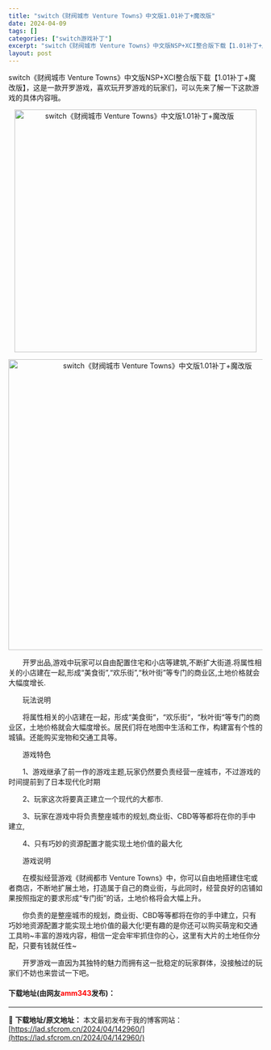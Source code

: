 ```yaml
---
title: "switch《财阀城市 Venture Towns》中文版1.01补丁+魔改版"
date: 2024-04-09
tags: []
categories: ["switch游戏补丁"]
excerpt: "switch《财阀城市 Venture Towns》中文版NSP+XCI整合版下载【1.01补丁+魔改版】，这是一款开罗游戏，喜欢玩开罗游戏的玩家们，可以先来了解一下这款游戏的具体内容哦。 　　开罗出品,游戏中玩家可以自由配置住宅和小店等建筑,不断扩大街道.将属性相关的小店建在一起,形成&amp;ldquo&hellip;"
layout: post
---
```


 <p>switch《财阀城市 Venture Towns》中文版NSP+XCI整合版下载【1.01补丁+魔改版】，这是一款开罗游戏，喜欢玩开罗游戏的玩家们，可以先来了解一下这款游戏的具体内容哦。</p> <p align="center"><img align="" border="0" src="https://lad.sfcrom.cn/wp-content/uploads/2024/04/20240409_661531cc93403.webp" width="480" alt="switch《财阀城市 Venture Towns》中文版1.01补丁+魔改版" /></p> <p align="center"><img align="" border="0" src="https://lad.sfcrom.cn/wp-content/uploads/2024/04/20240409_661531cd0a2e4.webp" width="575" alt="switch《财阀城市 Venture Towns》中文版1.01补丁+魔改版" /></p> <p>　　开罗出品,游戏中玩家可以自由配置住宅和小店等建筑,不断扩大街道.将属性相关的小店建在一起,形成&ldquo;美食街&rdquo;,&ldquo;欢乐街&rdquo;,&ldquo;秋叶街&rdquo;等专门的商业区,土地价格就会大幅度增长.</p> <p>　　玩法说明</p> <p>　　将属性相关的小店建在一起，形成&ldquo;美食街&ldquo;，&ldquo;欢乐街&ldquo;，&ldquo;秋叶街&ldquo;等专门的商业区，土地价格就会大幅度增长。居民们将在地图中生活和工作，构建富有个性的城镇。还能购买宠物和交通工具等。</p> <p>　　游戏特色</p> <p>　　1、游戏继承了前一作的游戏主题,玩家仍然要负责经营一座城市，不过游戏的时间提前到了日本现代化时期</p> <p>　　2、玩家这次将要真正建立一个现代的大都市.</p> <p>　　3、玩家在游戏中将负责整座城市的规划,商业街、CBD等等都将在你的手中建立,</p> <p>　　4、只有巧妙的资源配置才能实现土地价值的最大化</p> <p>　　游戏说明</p> <p>　　在模拟经营游戏《财阀都市 Venture Towns》中，你可以自由地搭建住宅或者商店，不断地扩展土地，打造属于自己的商业街，与此同时，经营良好的店铺如果按照指定的要求形成&ldquo;专门街&rdquo;的话，土地价格将会大幅上升。</p> <p>　　你负责的是整座城市的规划，商业街、CBD等等都将在你的手中建立，只有巧妙地资源配置才能实现土地价值的最大化!更有趣的是你还可以购买萌宠和交通工具哟~丰富的游戏内容，相信一定会牢牢抓住你的心，这里有大片的土地任你分配，只要有钱就任性~</p> <p>　　开罗游戏一直因为其独特的魅力而拥有这一批稳定的玩家群体，没接触过的玩家们不妨也来尝试一下吧。</p> <p><h4>下载地址(由网友<font color="red">amm343</font>发布)：</h4></p> 

---
📖 **下载地址/原文地址：** 本文最初发布于我的博客网站：[https://lad.sfcrom.cn/2024/04/142960/](https://lad.sfcrom.cn/2024/04/142960/)
